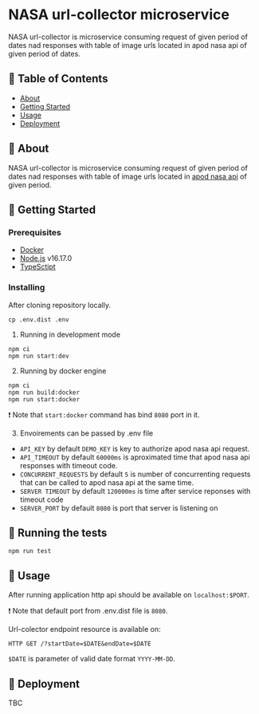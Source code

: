 
# NASA url-collector microservice

NASA url-collector is microservice consuming request of given period of dates nad responses with table of image urls located in apod nasa api of given period of dates.


## 📝 Table of Contents

- [About](#about)
- [Getting Started](#getting_started)
- [Usage](#usage)
- [Deployment](#deployment)

## 🧐 About <a name = "about"></a>

NASA url-collector is microservice consuming request of given period of dates nad responses with table of image urls located in [apod nasa api](https://api.nasa.gov) of given period.

## 🏁 Getting Started <a name = "getting_started"></a>

### Prerequisites

- [Docker](https://docs.docker.com/get-docker/)
- [Node.js](https://nodejs.org/en/) v16.17.0
- [TypeSctipt](https://www.npmjs.com/package/typescript)

### Installing

After cloning repository locally.

```
cp .env.dist .env
```

1. Running in development mode

```
npm ci
npm run start:dev
```

2. Running by docker engine

```
npm ci
npm run build:docker
npm run start:docker
```
❗️ Note that `start:docker` command has bind `8080` port in it.

3. Envoirements can be passed by .env file

 - `API_KEY` by default `DEMO_KEY` is key to authorize apod nasa api request.
 - `API_TIMEOUT` by default `60000ms` is aproximated time that apod nasa api responses with timeout code.
 - `CONCURRENT_REQUESTS` by default `5` is number of concurrenting requests that can be called to apod nasa api at the same time.
 - `SERVER TIMEOUT` by default `120000ms` is time after service reponses with timeout code
 - `SERVER_PORT` by default `8080` is port that server is listening on


## 🔧 Running the tests <a name = "tests"></a>

```
npm run test
```


## 🎈 Usage <a name="usage"></a>

After running application http api should be available on `localhost:$PORT`.

❗️ Note that default port from .env.dist file is `8080`.

Url-colector endpoint resource is available on:

`HTTP GET /?startDate=$DATE&endDate=$DATE`

`$DATE` is parameter of valid date format `YYYY-MM-DD`.

## 🚀 Deployment <a name = "deployment"></a>

TBC
